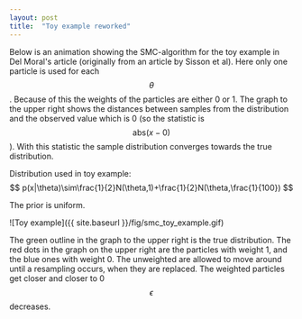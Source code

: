 ```yaml
---
layout: post
title:  "Toy example reworked"
---
```


Below is an animation showing the SMC-algorithm for the toy example in Del Moral's article (originally from an article by Sisson et al). Here only one particle is used for each $$\theta$$. Because of this the weights of the particles are either 0 or 1. The graph to the upper right shows the distances between samples from the distribution and the observed value which is 0 (so the statistic is $$\mathrm{abs}(x - 0)$$). With this statistic the sample distribution converges towards the true distribution.

Distribution used in toy example:
$$
p(x|\theta)\sim\frac{1}{2}N(\theta,1)+\frac{1}{2}N(\theta,\frac{1}{100})
$$

The prior is uniform.

![Toy example]({{ site.baseurl }}/fig/smc_toy_example.gif)

The green outline in the graph to the upper right is the true distribution. The red dots in the graph on the upper right are the particles with weight 1, and the blue ones with weight 0. The unweighted are allowed to move around until a resampling occurs, when they are replaced. The weighted particles get closer and closer to 0 $$\epsilon$$ decreases.
